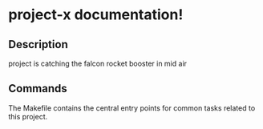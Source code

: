 # project-x documentation!

## Description

project is catching the falcon rocket booster in mid air

## Commands

The Makefile contains the central entry points for common tasks related to this project.

